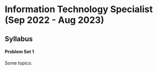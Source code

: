 <h1>Information Technology Specialist (Sep 2022 - Aug 2023)</h1>
<h2>Syllabus</h2>

<h4>Problem Set 1</h4>
Some topics:  

